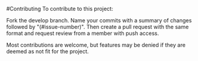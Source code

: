 ﻿#Contributing
To contribute to this project:

Fork the develop branch. Name your commits with a summary of changes followed by "(#issue-number)". Then create a pull request with the same format and request review from a member with push access.

Most contributions are welcome, but features may be denied if they are deemed as not fit for the project.
